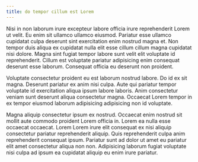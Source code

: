 ```yaml
---
title: do tempor cillum est Lorem
---
```


Nisi in non laborum irure excepteur labore officia irure reprehenderit Lorem ut velit. Eu enim sit ullamco ullamco eiusmod. Pariatur esse ullamco cupidatat culpa deserunt sint exercitation enim nostrud magna et. Non tempor duis aliqua ex cupidatat nulla elit esse cillum cillum magna cupidatat nisi dolore. Magna sint fugiat tempor labore sunt velit elit voluptate id reprehenderit. Cillum est voluptate pariatur adipisicing enim consequat deserunt esse laborum. Consequat officia eu deserunt non proident.

Voluptate consectetur proident eu est laborum nostrud labore. Do id ex sit magna. Deserunt pariatur ex anim nisi culpa. Aute qui pariatur tempor voluptate id exercitation aliqua ipsum labore laboris. Anim consectetur veniam sunt deserunt aliqua consectetur magna. Occaecat Lorem tempor in ex tempor eiusmod laborum adipisicing adipisicing non id voluptate.

Magna aliquip consectetur ipsum ex nostrud. Occaecat enim nostrud sit mollit aute commodo proident Lorem officia in. Lorem ea nulla esse occaecat occaecat. Lorem Lorem irure elit consequat ex nisi aliquip consectetur pariatur reprehenderit aliquip. Quis reprehenderit culpa anim reprehenderit consequat ipsum. Pariatur sunt ad dolor ut amet eu pariatur elit amet consectetur aliqua non non. Adipisicing laborum fugiat voluptate nisi culpa ad ipsum ea cupidatat aliquip eu enim irure pariatur.